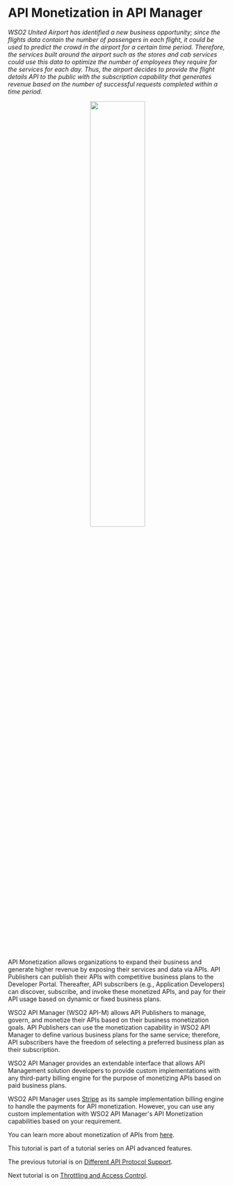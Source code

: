 # API Monetization in API Manager

_WSO2 United Airport has identified a new business opportunity; since the flights data contain the number of passengers in each flight, it could be used to predict the crowd in the airport for a certain time period. Therefore, the services built around the airport such as the stores and cab services could use this data to optimize the number of employees they require for the services for each day. Thus, the airport decides to provide the flight details API to the public with the subscription capability that generates revenue based on the number of successful requests completed within a time period._

<p align="center">
  <img width="50%" src="../resources/images/apim/api-monetization-0.png">
</p>

API Monetization allows organizations to expand their business and generate higher revenue by exposing their services and data via APIs. API Publishers can publish their APIs with competitive business plans to the Developer Portal. Thereafter, API subscribers (e.g., Application Developers) can discover, subscribe, and invoke these monetized APIs, and pay for their API usage based on dynamic or fixed business plans.

WSO2 API Manager (WSO2 API-M) allows API Publishers to manage, govern, and monetize their APIs based on their business monetization goals. API Publishers can use the monetization capability in WSO2 API Manager to define various business plans for the same service; therefore, API subscribers have the freedom of selecting a preferred business plan as their subscription.

WSO2 API Manager provides an extendable interface that allows API Management solution developers to provide custom implementations with any third-party billing engine for the purpose of monetizing APIs based on paid business plans.

WSO2 API Manager uses [Stripe](https://stripe.com) as its sample implementation billing engine to handle the payments for API monetization. However, you can use any custom implementation with WSO2 API Manager's API Monetization capabilities based on your requirement.

You can learn more about monetization of APIs from [here](https://apim.docs.wso2.com/en/latest/learn/api-monetization/monetizing-an-api/).

This tutorial is part of a tutorial series on API advanced features.

The previous tutorial is on [Different API Protocol Support](5-supported-protocols.md).

Next tutorial is on [Throttling and Access Control](7-throttling-access-control.md).
